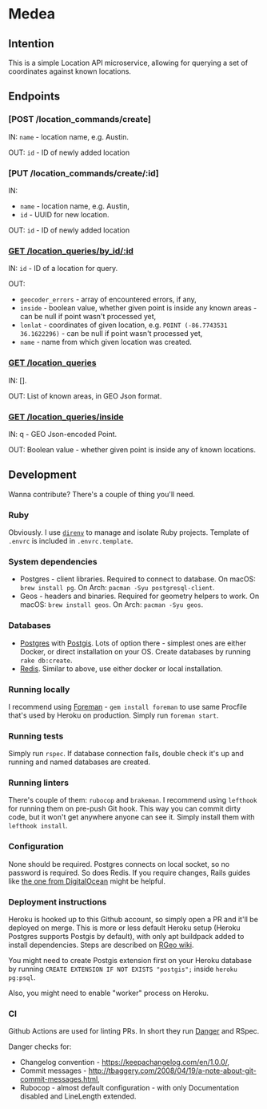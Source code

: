 # Medea

## Intention

This is a simple Location API microservice, allowing for querying a set of coordinates against known locations.

## Endpoints

### [POST /location_commands/create]
IN: `name` - location name, e.g. Austin.

OUT: `id` - ID of newly added location

### [PUT /location_commands/create/:id]
IN:
- `name` - location name, e.g. Austin,
- `id` - UUID for new location.

OUT: `id` - ID of newly added location

### [GET /location_queries/by_id/:id]
IN: `id` - ID of a location for query.

OUT:
- `geocoder_errors` - array of encountered errors, if any,
- `inside` - boolean value, whether given point is inside any known areas - can be null if point wasn't processed yet,
- `lonlat` - coordinates of given location, e.g. `POINT (-86.7743531 36.1622296)` - can be null if point wasn't processed yet,
- `name` - name from which given location was created.

### [GET /location_queries]
IN: [].

OUT: List of known areas, in GEO Json format.

### [GET /location_queries/inside]
IN: q - GEO Json-encoded Point.

OUT: Boolean value - whether given point is inside any of known locations.

[GET /location_queries]: https://location-api-medea.herokuapp.com/location_queries
[GET /location_queries/inside]: https://location-api-medea.herokuapp.com/location_queries/inside?q=%7B%22type%22%3A%22Point%22%2C%22coordinates%22%3A%5B8.3%2C50.66%5D%7D
[GET /location_queries/by_id/:id]: https://location-api-medea.herokuapp.com/location_queries/by_id/06dae72c-1389-11ea-8059-07252b524a4b

## Development

Wanna contribute? There's a couple of thing you'll need.

### Ruby
Obviously. I use [`direnv`](https://github.com/direnv/direnv/wiki/Ruby) to manage and isolate Ruby projects. Template of `.envrc` is included in `.envrc.template`.

### System dependencies
* Postgres - client libraries. Required to connect to database. On macOS: `brew install pg`. On Arch: `pacman -Syu postgresql-client`.
* Geos - headers and binaries. Required for geometry helpers to work. On macOS: `brew install geos`. On Arch: `pacman -Syu geos`.

### Databases
* [Postgres](https://www.postgresql.org) with [Postgis](https://postgis.net). Lots of option there - simplest ones are either Docker, or direct installation on your OS. Create databases by running `rake db:create`.
* [Redis](https://redis.io). Similar to above, use either docker or local installation.

### Running locally
I recommend using [Foreman](https://github.com/ddollar/foreman) - `gem install foreman` to use same Procfile that's used by Heroku on production. Simply run `foreman start`.

### Running tests
Simply run `rspec`. If database connection fails, double check it's up and running and named databases are created.

### Running linters
There's couple of them: `rubocop` and `brakeman`. I recommend using `lefthook` for running them on pre-push Git hook. This way you can commit dirty code, but it won't get anywhere anyone can see it. Simply install them with `lefthook install`.

### Configuration
None should be required. Postgres connects on local socket, so no password is required. So does Redis. If you require changes, Rails guides like [the one from DigitalOcean](https://www.digitalocean.com/community/tutorials/how-to-set-up-ruby-on-rails-with-postgres) might be helpful.

### Deployment instructions
Heroku is hooked up to this Github account, so simply open a PR and it'll be deployed on merge. This is more or less default Heroku setup (Heroku Postgres supports Postgis by default), with only apt buildpack added to install dependencies. Steps are described on [RGeo wiki](https://github.com/rgeo/rgeo/wiki/Enable-GEOS-and-Proj4-on-Heroku#option-1-use-heroku-buildpack-apt).

You might need to create Postgis extension first on your Heroku database by running `CREATE EXTENSION IF NOT EXISTS "postgis";` inside `heroku pg:psql`.

Also, you might need to enable "worker" process on Heroku.

### CI
Github Actions are used for linting PRs. In short they run [Danger](https://danger.systems/ruby/) and RSpec.

Danger checks for:
- Changelog convention - https://keepachangelog.com/en/1.0.0/,
- Commit messages - http://tbaggery.com/2008/04/19/a-note-about-git-commit-messages.html,
- Rubocop - almost default configuration - with only Documentation disabled and LineLength extended.
